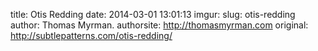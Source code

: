title: Otis Redding
date: 2014-03-01 13:01:13
imgur: 
slug: otis-redding
author: Thomas Myrman.
authorsite: http://thomasmyrman.com
original: http://subtlepatterns.com/otis-redding/
